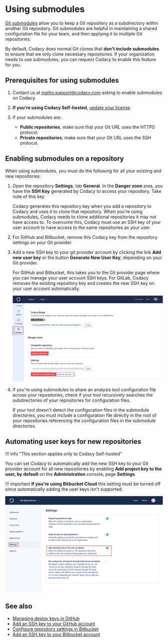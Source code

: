 # Using submodules

<!--TODO PLUTO-772 Review content-->

[Git submodules](https://git-scm.com/book/en/v2/Git-Tools-Submodules) allow you to keep a Git repository as a subdirectory within another Git repository. Git submodules are helpful in maintaining a shared configuration file for your team, and then applying it to multiple Git repositories.

By default, Codacy does normal Git clones that **don't include submodules** to ensure that we only clone necessary repositories. If your organization needs to use submodules, you can request Codacy to enable this feature for you.

## Prerequisites for using submodules

1.  Contact us at <mailto:support@codacy.com> asking to enable submodules on Codacy.

1.  **If you're using Codacy Self-hosted**, [update your license](../chart/maintenance/license.md).

1.  If your submodules are:
    -   **Public repositories**, make sure that your Git URL uses the HTTPS protocol.
    -   **Private repositories**, make sure that your Git URL uses the SSH protocol.

## Enabling submodules on a repository

When using submodules, you must do the following for all your existing and new repositories:

1.  Open the repository **Settings**, tab **General**. In the **Danger zone** area, you have the **SSH Key** generated by Codacy to access your repository. Take note of this key.

    Codacy generates this repository key when you add a repository to Codacy and uses it to clone that repository. When you're using submodules, Codacy needs to clone additional repositories it may not have access to. To overcome this, Codacy must use an SSH key of your user account to have access to the same repositories as your user.

1.  For GitHub and Bitbucket, remove this Codacy key from the repository settings on your Git provider.

1.  Add a new SSH key to your git provider account by clicking the link **Add new user key** or the button **Generate New User Key**, depending on your Git provider.

    For GitHub and Bitbucket, this takes you to the Git provider page where you can manage your user account SSH keys. For GitLab, Codacy removes the existing repository key and creates the new SSH key on your user account automatically.

    ![Generate new user key](images/using-submodules-generate-new-user-key.png)

1.  If you're using submodules to share an analysis tool configuration file across your repositories, check if your tool recursively searches the subdirectories of your repositories for configuration files.

    If your tool doesn't detect the configuration files in the submodule directories, you must include a configuration file directly in the root of your repositories referencing the configuration files in the submodule directories.

## Automating user keys for new repositories

!!! info "This section applies only to Codacy Self-hosted"

You can set Codacy to automatically add the new SSH key to your Git provider account for all new repositories by enabling **Add project key to the user, by default** on the **Administration** console, page **Settings**.

!!! important
    **If you're using Bitbucket Cloud** this setting must be turned off since automatically adding the user keys isn't supported.

![Add project key to the user by default](images/using-submodules-default-add-user-key.png)

## See also

-   [Managing deploy keys in GitHub](https://docs.github.com/en/authentication/connecting-to-github-with-ssh/managing-deploy-keys)
-   [Add an SSH key to your GitHub account](https://docs.github.com/en/authentication/connecting-to-github-with-ssh/generating-a-new-ssh-key-and-adding-it-to-the-ssh-agent)
-   [Configure repository settings in Bitbucket](https://support.atlassian.com/bitbucket-cloud/docs/configure-repository-settings/)
-   [Add an SSH key to your Bitbucket account](https://support.atlassian.com/bitbucket-cloud/docs/configure-ssh-and-two-step-verification/)
